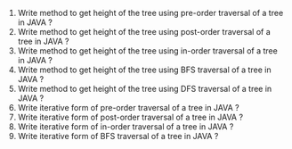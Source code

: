 1. Write method to get height of the tree using pre-order traversal of a tree in JAVA ?
2. Write method to get height of the tree using post-order traversal of a tree in JAVA ?
3. Write method to get height of the tree using in-order traversal of a tree in JAVA ?
4. Write method to get height of the tree using BFS traversal of a tree in JAVA ?
5. Write method to get height of the tree using DFS traversal of a tree in JAVA ?
6. Write iterative form of pre-order traversal of a tree in JAVA ?
7. Write iterative form of post-order traversal of a tree in JAVA ?
8. Write iterative form of in-order traversal of a tree in JAVA ?
9. Write iterative form of BFS traversal of a tree in JAVA ?